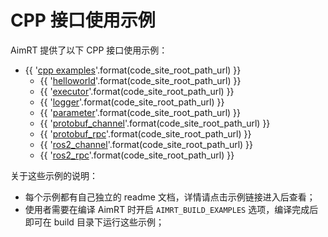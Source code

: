 # CPP 接口使用示例


AimRT 提供了以下 CPP 接口使用示例：

- {{ '[cpp examples]({}/src/examples/cpp)'.format(code_site_root_path_url) }}
  - {{ '[helloworld]({}/src/examples/cpp/helloworld)'.format(code_site_root_path_url) }}
  - {{ '[executor]({}/src/examples/cpp/executor)'.format(code_site_root_path_url) }}
  - {{ '[logger]({}/src/examples/cpp/logger)'.format(code_site_root_path_url) }}
  - {{ '[parameter]({}/src/examples/cpp/parameter)'.format(code_site_root_path_url) }}
  - {{ '[protobuf_channel]({}/src/examples/cpp/protobuf_channel)'.format(code_site_root_path_url) }}
  - {{ '[protobuf_rpc]({}/src/examples/cpp/protobuf_rpc)'.format(code_site_root_path_url) }}
  - {{ '[ros2_channel]({}/src/examples/cpp/ros2_channel)'.format(code_site_root_path_url) }}
  - {{ '[ros2_rpc]({}/src/examples/cpp/ros2_rpc)'.format(code_site_root_path_url) }}

关于这些示例的说明：
- 每个示例都有自己独立的 readme 文档，详情请点击示例链接进入后查看；
- 使用者需要在编译 AimRT 时开启 `AIMRT_BUILD_EXAMPLES` 选项，编译完成后即可在 build 目录下运行这些示例；
